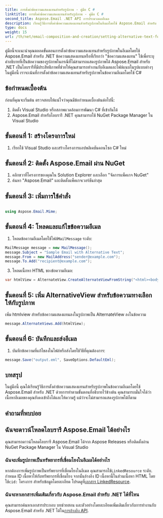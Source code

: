```yaml
---
title: การตั้งค่าข้อความแสดงแทนสำหรับรูปภาพ - คู่มือ C #
linktitle: การตั้งค่าข้อความแสดงแทนสำหรับรูปภาพ - คู่มือ C #
second_title: Aspose.Email .NET API การประมวลผลอีเมล
description: เรียนรู้วิธีการตั้งค่าข้อความแสดงแทนสำหรับรูปภาพในอีเมลโดยใช้ Aspose.Email สำหรับ .NET รับประกันการเข้าถึงด้วยข้อความแสดงแทนที่ชัดเจน มีเอกสารและรหัสรวมอยู่ด้วย
type: docs
weight: 15
url: /th/net/email-composition-and-creation/setting-alternative-text-for-images-csharp-guide/
---
```


คู่มือนี้จะแนะนำคุณตลอดขั้นตอนการตั้งค่าข้อความแสดงแทนสำหรับรูปภาพในอีเมลโดยใช้ Aspose.Email สำหรับ .NET ข้อความแสดงแทนหรือที่เรียกว่า "ข้อความแสดงแทน" ใช้เพื่อระบุคำอธิบายที่เป็นข้อความของรูปภาพในกรณีที่ไม่สามารถแสดงรูปภาพได้ Aspose.Email สำหรับ .NET เป็นไลบรารีที่มีประสิทธิภาพที่ช่วยให้คุณสามารถทำงานกับอีเมลและไฟล์แนบในรูปแบบต่างๆ ในคู่มือนี้ เราจะเน้นที่การตั้งค่าข้อความแสดงแทนสำหรับรูปภาพในข้อความอีเมลโดยใช้ C#

## ข้อกำหนดเบื้องต้น

ก่อนที่คุณจะเริ่มต้น ตรวจสอบให้แน่ใจว่าคุณมีข้อกำหนดเบื้องต้นต่อไปนี้:

1. ติดตั้ง Visual Studio หรือสภาพแวดล้อมการพัฒนา C# ที่เข้ากันได้
2. Aspose.Email สำหรับไลบรารี .NET คุณสามารถใช้ NuGet Package Manager ใน Visual Studio

## ขั้นตอนที่ 1: สร้างโครงการใหม่

1. เรียกใช้ Visual Studio และสร้างโครงการแอปพลิเคชันคอนโซล C# ใหม่

## ขั้นตอนที่ 2: ติดตั้ง Aspose.Email ผ่าน NuGet

1. คลิกขวาที่โครงการของคุณใน Solution Explorer และเลือก "จัดการแพ็คเกจ NuGet"
2. ค้นหา "Aspose.Email" และติดตั้งแพ็คเกจเวอร์ชันล่าสุด

## ขั้นตอนที่ 3: เพิ่มการใช้คำสั่ง

```csharp

using Aspose.Email.Mime;
```

## ขั้นตอนที่ 4: โหลดและแก้ไขข้อความอีเมล

1.  โหลดข้อความอีเมลโดยใช้ไฟล์`MailMessage` ระดับ:

```csharp
MailMessage message = new MailMessage();
message.Subject = "Sample Email with Alternative Text";
message.From = new MailAddress("sender@example.com");
message.To.Add("recipient@example.com");
```

3. โหลดเนื้อหา HTML ของข้อความอีเมล:

```csharp
var htmlView = AlternateView.CreateAlternateViewFromString("<html><body><img src='cid:logo.jpg' alt='Company Logo'></body></html>", null, "text/html");
```

## ขั้นตอนที่ 5: เพิ่ม AlternativeView สำหรับข้อความทางเลือกให้กับรูปภาพ

เพิ่ม htmlview สำหรับข้อความแสดงแทนลงในรูปภาพเป็น AlternateView ลงในข้อความ 
```csharp
message.AlternateViews.Add(htmlView);
```

## ขั้นตอนที่ 6: บันทึกและส่งอีเมล

1. บันทึกข้อความที่แก้ไขลงในไฟล์หรือส่งโดยใช้วิธีที่คุณต้องการ:

```csharp
message.Save("output.eml", SaveOptions.DefaultEml);
```

## บทสรุป

ในคู่มือนี้ คุณได้เรียนรู้วิธีการตั้งค่าข้อความแสดงแทนสำหรับรูปภาพในข้อความอีเมลโดยใช้ Aspose.Email สำหรับ .NET ด้วยการทำตามขั้นตอนที่อธิบายไว้ข้างต้น คุณสามารถมั่นใจได้ว่าเนื้อหาอีเมลของคุณยังคงเข้าถึงได้และให้ความรู้ แม้ว่าจะไม่สามารถแสดงรูปภาพได้ก็ตาม

## คำถามที่พบบ่อย

## ฉันจะดาวน์โหลดไลบรารี Aspose.Email ได้อย่างไร

คุณสามารถดาวน์โหลดไลบรารี Aspose.Email ได้จาก Aspose Releases หรือติดตั้งผ่าน NuGet Package Manager ใน Visual Studio

### ฉันจะเพิ่มรูปภาพเป็นทรัพยากรที่เชื่อมโยงในอีเมลได้อย่างไร

หากต้องการเพิ่มรูปภาพเป็นทรัพยากรที่เชื่อมโยงในอีเมล คุณสามารถใช้`LinkedResource` ระดับ. กำหนด ID เนื้อหาให้กับทรัพยากรที่เชื่อมโยง จากนั้นอ้างอิง ID เนื้อหานี้ในส่วนเนื้อหา HTML โดยใช้`cid:` โครงการ สำหรับข้อมูลโดยละเอียด โปรดดูที่[เอกสาร LinkedResource](https://reference.aspose.com/email/net/aspose.email/linkedresource/).
### ฉันจะหาเอกสารเพิ่มเติมเกี่ยวกับ Aspose.Email สำหรับ .NET ได้ที่ไหน

 คุณสามารถค้นหาเอกสารประกอบ บทช่วยสอน และตัวอย่างโดยละเอียดเพิ่มเติมเกี่ยวกับการทำงานกับ Aspose.Email สำหรับ .NET ได้ใน[การอ้างอิง API](https://reference.aspose.com/email/net/).